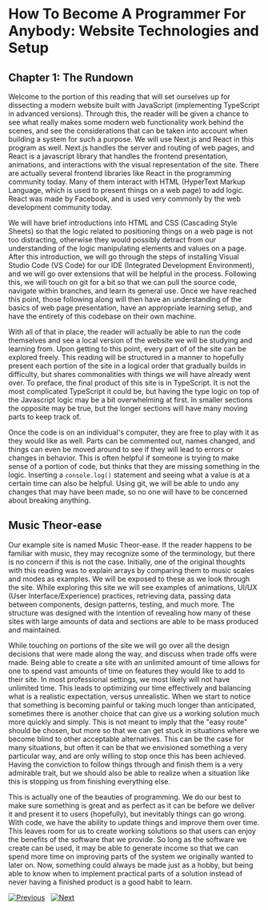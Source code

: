 # How To Become A Programmer For Anybody: Website Technologies and Setup

## Chapter 1: The Rundown

Welcome to the portion of this reading that will set ourselves up for dissecting a modern website
built with JavaScript (implementing TypeScript in advanced versions). Through this,
the reader will be given a chance to see what really makes some modern web functionality work
behind the scenes, and see the considerations that can be taken into account
when building a system for such a purpose. We will use Next.js and React in
this program as well. Next.js handles the server and routing of web pages, and
React is a javascript library that handles the frontend presentation, animations, and interactions with the
visual representation of the site. There are actually several frontend libraries like React
in the programming community today. Many of them interact with HTML (HyperText Markup
Language, which is used to present things on a web page) to add logic. React was made by Facebook,
and is used very commonly by the web development community today.

We will have brief introductions into HTML and CSS (Cascading Style Sheets) so that the logic related
to positioning things on a web page is not too distracting, otherwise they would possibly detract from our
understanding of the logic manipulating elements and values on a page. After this introduction, we will go
through the steps of installing Visual Studio Code (VS Code) for our IDE (Integrated Development Environment), and we will go over extensions that will be helpful in the process. Following this, we will touch on git for a
bit so that we can pull the source code, navigate within branches, and learn its general use. Once we have
reached this point, those following along will then have an understanding of the basics of web page
presentation, have an appropriate learning setup, and have the entirety of this codebase on their own machine.

With all of that in place, the reader will actually be able to run the code themselves and see a local
version of the website we will be studying and learning from. Upon getting to this point, every part of
of the site can be explored freely. This reading will be structured in a manner to hopefully present each
portion of the site in a logical order that gradually builds in difficulty, but shares commonalities with
things we will have already went over. To preface, the final product of this site is in
TypeScript. It is not the most complicated TypeScript it could be, but having the type logic
on top of the Javascript logic may be a bit overwhelming at first. In smaller sections the opposite
may be true, but the longer sections will have many moving parts to keep track of.

Once the code is on an individual's computer, they are free to play with it as they would like as well.
Parts can be commented out, names changed, and things can even be moved around to see if they will lead to
errors or changes in behavior. This is often helpful if someone is trying to make sense of a portion of code,
but thinks that they are missing something in the logic. Inserting a `console.log()` statement and seeing
what a value is at a certain time can also be helpful. Using git, we will be able to undo any changes that may have been made, so no one will have to be concerned about breaking anything.

## Music Theor-ease

Our example site is named Music Theor-ease. If the reader happens to be familiar with music, they may recognize
some of the terminology, but there is no concern if this is not the case. Initially, one of the original
thoughts with this reading was to explain arrays by comparing them to music scales and modes as examples.
We will be exposed to these as we look through the site. While exploring this site we will see examples of
animations, UI/UX (User Interface/Experience) practices, retrieving data, passing data between components,
design patterns, testing, and much more. The structure was designed with the intention of revealing how
many of these sites with large amounts of data and sections are able to be mass produced and maintained.

While touching on portions of the site we will go over all the design decisions that were made along the way,
and discuss when trade offs were made. Being able to create a site with an unlimited amount of time
allows for one to spend vast amounts of time on features they would like to add to their site. In
most professional settings, we most likely will not have unlimited time. This leads to optimizing our
time effectively and balancing what is a realistic expectation, versus unrealistic. When we start to
notice that something is becoming painful or taking much longer than anticipated, sometimes there is
another choice that can give us a working solution much more quickly and simply. This is not meant
to imply that the "easy route" should be chosen, but more so that we can get stuck in situations where we
become blind to other acceptable alternatives. This can be the case for many situations, but often
it can be that we envisioned something a very particular way, and are only willing to stop once this has been
achieved. Having the conviction to follow things through and finish them is a very admirable trait, but
we should also be able to realize when a situation like this is stopping us from finishing everything else.

This is actually one of the beauties of programming. We do our best to make sure something is great
and as perfect as it can be before we deliver it and present it to users (hopefully), but inevitably
things can go wrong. With code, we have the ability to update things and improve them over time.
This leaves room for us to create working solutions so that users can enjoy the benefits of the
software that we provide. So long as the software we create can be used, it may be able to generate
income so that we can spend more time on improving parts of the system we originally wanted to later on.
Now, something could always be made just as a hobby, but being able to know when to implement practical
parts of a solution instead of never having a finished product is a good habit to learn.

[![Previous](https://img.shields.io/badge/Previous-blue?style=for-the-badge)](https://github.com/tdownie0/music-theor-ease/blob/main/topics/Fundamentals/ch6.md)
&nbsp;
[![Next](https://img.shields.io/badge/Next-blue?style=for-the-badge)](https://github.com/tdownie0/music-theor-ease/blob/main/topics/Website_Setup/ch2.md)